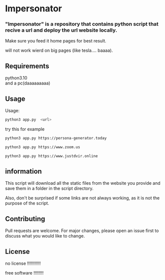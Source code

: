 # Impersonator


### "Impersonator" is a repository that contains python script that recive a url and deploy the url website locally.

Make sure you feed it home pages for best result. 

will not work wierd on big pages (like tesla.... baaaa).

## Requirements

python3.10 <br>
and a pc(daaaaaaaaa)

## Usage

Usage:
```sh
python3 app.py  <url>
```
try this for example

```sh
python3 app.py https://persona-generator.today

```

```sh
python3 app.py https://www.zoom.us

```

```sh
python3 app.py https://www.justdvir.online 
```

## information

This script will download all the static files from the website you provide and save them in a folder in the script directory.


Also, don't be surprised if some links are not always working, as it is not the purpose of the script.


## Contributing

Pull requests are welcome. For major changes, please open an issue first
to discuss what you would like to change.

## License

no license !!!!!!!!!!!

free software !!!!!!!!
